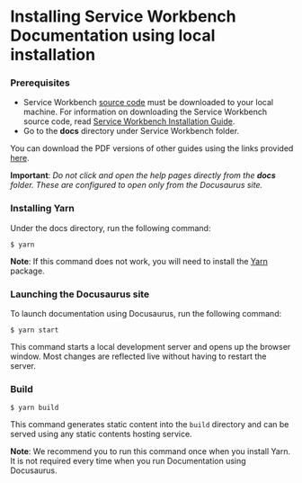 # Installing Service Workbench Documentation using local installation

### Prerequisites

+ Service Workbench [source code](https://github.com/awslabs/service-workbench-on-aws/tags) must be downloaded to your local machine. For information on downloading the Service Workbench source code, read [Service Workbench Installation Guide](https://awslabs.github.io/service-workbench-on-aws-cn/installation_guide/overview).
+ Go to the **docs** directory under Service Workbench folder.

You can download the PDF versions of other guides using the links provided [here](https://github.com/awslabs/service-workbench-on-aws/blob/mainline/README.md).

**Important**: *Do not click and open the help pages directly from the **docs** folder. These are configured to open only from the Docusaurus site.*

### Installing Yarn

Under the docs directory, run the following command:

```
$ yarn
```
**Note**: If this command does not work, you will need to install the [Yarn](https://classic.yarnpkg.com/en/docs/install/) package.

### Launching the Docusaurus site

To launch documentation using Docusaurus, run the following command:

```
$ yarn start
```
This command starts a local development server and opens up the browser window. Most changes are reflected live without having to restart the server.

### Build

```
$ yarn build
```

This command generates static content into the `build` directory and can be served using any static contents hosting service. 

**Note**: We recommend you to run this command once when you install Yarn. It is not required every time when you run Documentation using Docusaurus.



